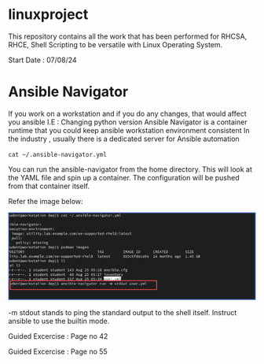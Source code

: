 # linuxproject
This repository contains all the work that has been performed for RHCSA, RHCE, Shell Scripting to be versatile with Linux Operating System. 

Start Date : 07/08/24

# Ansible Navigator #

If you work on a workstation and if you do any changes, that would affect you ansible 
I.E : Changing python version
Ansible Navigator is a container runtime that you could keep ansible workstation environment consistent
In the industry , usually there is a dedicated server for Ansible automation

` cat ~/.ansible-navigator.yml `

You can run the ansible-navigator from the home directory. This will look at the YAML file and spin up a container.
The configuration will be pushed from that container itself.

Refer the image below:

![Ansible Navigator](resources/ansible-navigator.png)

-m stdout stands to ping the standard output to the shell itself.
Instruct ansible to use the builtin mode. 

Guided Excercise : Page no 42

Guided Excercise : Page no 55